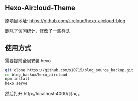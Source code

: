## Hexo-Aircloud-Theme

原项目地址: https://github.com/aircloud/hexo-aircloud-blog

删除了访问统计，修改了一些样式

## 使用方式

需要提前全局安装 hexo

```bash
git clone https://github.com/s10715/blog_source_backup.git
cd blog_backup/hexo_aircloud
npm install
hexo serve
```

然后打开 http://localhost:4000/ 即可。

